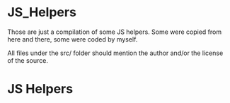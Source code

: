 # JS_Helpers

Those are just a compilation of some JS helpers. Some were copied from here and there, some were coded by myself.

All files under the src/ folder should mention the author and/or the license of the source.

# JS Helpers
